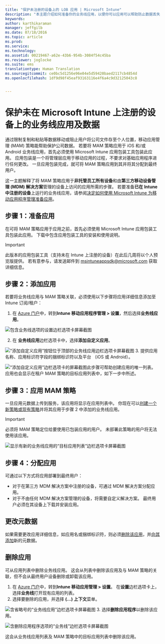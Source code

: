 ```yaml
---
title: "保护未注册的设备上的 LOB 应用 | Microsoft Intune"
description: "本主题介绍如何准备你的业务线应用，以便你可以应用可以帮助防止数据丢失的移动应用管理策略。"
keywords: 
author: karthikaraman
manager: jeffgilb
ms.date: 07/18/2016
ms.topic: article
ms.prod: 
ms.service: 
ms.technology: 
ms.assetid: 00219467-a62e-43b6-954b-3084f54c45ba
ms.reviewer: joglocke
ms.suite: ems
translationtype: Human Translation
ms.sourcegitcommit: ce0bc5d1256e96e04e5d59420baed2117cb4854d
ms.openlocfilehash: 1df9d98f45eaf93163116e4f6a4c9d32125043c8


---
```


# 保护未在 Microsoft Intune 上注册的设备上的业务线应用及数据

通过限制复制和粘贴等数据移动或阻止用户将公司文件存至个人位置，移动应用管理 (MAM) 策略能帮助保护公司数据。   若要将 MAM 策略应用于 iOS 和/或 Android 业务线应用，首先必须使用 Microsoft Intune 应用包装工具包装此应用。  应用包装是一个将管理层应用于移动应用的过程，不要求对基础应用程序进行任何更改。  一旦应用包装完成，就可将 MAM 策略应用到其并将其分配到最终用户。  

这一主题解释了将 MAM 策略应用于**非托管员工所有设备**和由**第三方移动设备管理 (MDM) 解决方案**管理的设备上访问的应用所需的步骤。  若要准备**已在 Intune 中注册的设备**上运行的业务线应用，请参阅[决定如何使用 Microsoft Intune 为移动应用程序管理准备应用](decide-how-to-prepare-apps-for-mobile-application-management-with-microsoft-intune.md)。
##  步骤 1：准备应用
在可将 MAM 策略应用于应用之前，首先必须使用 Microsoft Intune 应用包装工具包装此应用。  下载中包含应用包装工具的安装和使用说明。  
>[!IMPORTANT]  
>此版本的应用包装工具（支持未在 Intune 上注册的设备）在此后几周将以个人预览版提供。 若有意参与，请发送邮件到 msintuneappsdk@microsoft.com 获取详细信息。

## 步骤 2：添加应用

若要将业务线应用与 MAM 策略关联，必须使用以下步骤将应用详细信息添加至 Intune 订阅/租户：

1. 在 [Azure 门户](https://portal.azure.com/)中，转到**Intune 移动应用程序管理 > 设置**，然后选择**业务线应用**。

  ![包含业务线选项的设置边栏选项卡屏幕截图](../media/mam-azure-portal-lob-on-settings.png)

2. 在 **业务线应用**边栏选项卡中，选择**添加自定义应用**。

  ![“添加自定义应用”按钮位于顶部的业务线应用边栏选项卡屏幕截图](../media/mam-azure-portal-add-lob-app-action.png)
3.  提供应用名称、应用标识符字段的捆绑标识符以及平台 （iOS 或 Android）。

  ![“添加自定义应用”边栏选项卡的屏幕截图](../media/mam-azure-portal-add-app-details.png)此步骤可帮助创建应用的唯一列表。  应用也会显示在租户 MAM 策略的目标应用列表中，如下一步中所述。

## 步骤 3：应用 MAM 策略
一旦应用元数据上传到服务，该应用将显示在应用列表中。  你现在可以[创建一个新策略或现有策略](create-and-deploy-mobile-app-management-policies-with-microsoft-intune.md)并将其应用于步骤 2 中添加的业务线应用。

>[!IMPORTANT]
>必须将 MAM 策略定位给要使用已包装应用的用户。  未部署此策略的用户将无法使用该应用。


  ![显示有新的业务线应用的“目标应用列表”边栏选项卡屏幕截图](../media/mam-azure-portal-lob-on-targeted-app-list.png)
## 步骤 4：分配应用
可通过以下方式将应用部署到最终用户：
* 对于在第三方 MDM 解决方案中注册的设备，可通过 MDM 解决方案分配应用。
* 对于不由任何 MDM 解决方案管理的设备，将需要自定义解决方案。 最终用户必须在其设备上下载并安装应用。

## 更改元数据
如果需要更改应用详细信息，如应用名或捆绑标识符，则必须[删除该应用](#remove-apps)，并[向其添加](#step-2-add-the-app)新的元数据。

##  删除应用
可从应用列表中删除业务线应用。  这会从列表中删除该应用及与 MAM 策略的关联，但不会从最终用户设备删除或卸载该应用。  

1.  在 [Azure 门户](https://portal.azure.com/)中，转到**Intune 移动应用管理 > 设置**。  在**设置**边栏选项卡上，选择**业务线**打开现有应用的列表。  
2.  选择要删除的应用，并选择 **(...) 上下文**菜单。

  ![含省略号的“业务线应用”边栏选项卡屏幕截图](../media/mam-azure-portal-lob-context-menu.png)
3.  选择**删除应用程序**以删除该应用。

  ![含删除应用程序选项的“业务线”边栏选项卡屏幕截图](../media/mam-azure-portal-delete-app.png)

  这会从业务线应用列表及 MAM 策略中的目标应用列表中删除该应用。



<!--HONumber=Jul16_HO3-->


